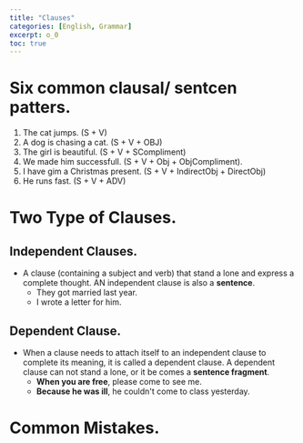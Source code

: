```yaml
---
title: "Clauses"
categories: [English, Grammar]
excerpt: o_0
toc: true
---
```


# Six common clausal/ sentcen patters.
1. The cat jumps. (S + V)
2. A dog is chasing a cat. (S + V + OBJ)
3. The girl is beautiful. (S + V + SCompliment)
4. We made him successfull. (S + V + Obj + ObjCompliment).
5. I have gim a Christmas present. (S + V + IndirectObj + DirectObj)
6. He runs fast. (S + V + ADV)  

# Two Type of Clauses.
## Independent Clauses.
* A clause (containing a subject and verb) that stand a lone and express a complete thought. AN independent clause is also a **sentence**.
  * They got married last year.
  * I wrote a letter for him.

## Dependent Clause.
* When a clause needs to attach itself to an independent clause to complete its meaning, it is called a dependent clause. A dependent clause can not stand a lone, or it be comes a **sentence fragment**.
  * **When you are free**, please come to see me.
  * **Because he was ill**, he couldn't come to class yesterday.
  
# Common Mistakes.
